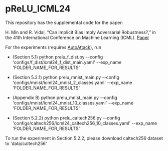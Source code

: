 # pReLU_ICML24

This repository has the supplemental code for the paper: 

H. Min and R. Vidal, “Can Implicit Bias Imply Adversarial Robustness?,” in the 41th International Conference on Machine Learning (ICML). [Paper](https://hanchmin.github.io/assets/pdf/MV2024ICML.pdf)

For the experiments (requires [AutoAttack](https://github.com/fra31/auto-attack)), run

 - (Section 5.1) python prelu_f_dist.py --config 'configs/f_dist/icml24_f_dist_main.yaml' --exp_name 'FOLDER_NAME_FOR_RESULTS'
  
 - (Section 5.2.1) python prelu_mnist_main.py --config 'configs/mnist/icml24_mnist_2_classes.yaml' --exp_name 'FOLDER_NAME_FOR_RESULTS'
  
 - (Appendix B) python prelu_mnist_main.py --config 'configs/mnist/icml24_mnist_10_classes.yaml' --exp_name 'FOLDER_NAME_FOR_RESULTS'
  
 - (Section 5.2.2) python prelu_caltech256.py --config 'configs/caltech256/icml24_caltech256_10_classes.yaml' --exp_name 'FOLDER_NAME_FOR_RESULTS'

To run the experiment in Section 5.2.2, please download caltech256 dataset to 'data/caltech256'

